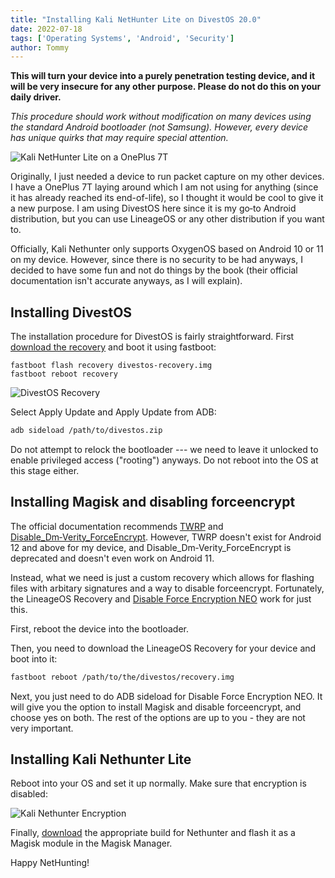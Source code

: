 ```yaml
---
title: "Installing Kali NetHunter Lite on DivestOS 20.0"
date: 2022-07-18
tags: ['Operating Systems', 'Android', 'Security']
author: Tommy
---
```


**This will turn your device into a purely penetration testing device, and it will be very insecure for any other purpose. Please do not do this on your daily driver.**

_This procedure should work without modification on many devices using the standard Android bootloader (not Samsung). However, every device has unique quirks that may require special attention._

![Kali NetHunter Lite on a OnePlus 7T](/images/kali-nethunter-op7t.jpg)

Originally, I just needed a device to run packet capture on my other devices. I have a OnePlus 7T laying around which I am not using for anything (since it has already reached its end-of-life), so I thought it would be cool to give it a new purpose. I am using DivestOS here since it is my go&#8209;to Android distribution, but you can use LineageOS or any other distribution if you want to.

Officially, Kali Nethunter only supports OxygenOS based on Android 10 or 11 on my device. However, since there is no security to be had anyways, I decided to have some fun and not do things by the book (their official documentation isn't accurate anyways, as I will explain).

## Installing DivestOS

The installation procedure for DivestOS is fairly straightforward. First [download the recovery](https://divestos.org/pages/devices) and boot it using fastboot:

```
fastboot flash recovery divestos-recovery.img
fastboot reboot recovery
```

![DivestOS Recovery](/images/divestos-recovery.jpg)

Select Apply Update and Apply Update from ADB:

```bash
adb sideload /path/to/divestos.zip
```

Do not attempt to relock the bootloader&nbsp;--- we need to leave it unlocked to enable privileged access ("rooting") anyways. Do not reboot into the OS at this stage either.

## Installing Magisk and disabling forceencrypt

The official documentation recommends [TWRP](https://twrp.me/) and [Disable_Dm&#8209;Verity_ForceEncrypt](https://forum.xda-developers.com/t/deprecated-universal-dm-verity-forceencrypt-disk-quota-disabler-11-2-2020.3817389/). However, TWRP doesn't exist for Android 12 and above for my device, and Disable_Dm&#8209;Verity_ForceEncrypt is deprecated and doesn't even work on Android 11.

Instead, what we need is just a custom recovery which allows for flashing files with arbitary signatures and a way to disable forceencrypt. Fortunately, the LineageOS Recovery and [Disable Force Encryption NEO](https://forum.xda-developers.com/t/a-b-a-only-script-read-only-erofs-android-10-universal-disable-force-encryption-for-ro-and-rw-neo-stable.4454017/) work for just this.

First, reboot the device into the bootloader.

Then, you need to download the LineageOS Recovery for your device and boot into it:

```bash
fastboot reboot /path/to/the/divestos/recovery.img
```

Next, you just need to do ADB sideload for Disable Force Encryption NEO. It will give you the option to install Magisk and disable forceencrypt, and choose yes on both. The rest of the options are up to you - they are not very important.

## Installing Kali Nethunter Lite

Reboot into your OS and set it up normally. Make sure that encryption is disabled:

![Kali Nethunter Encryption](/images/kali-nethunter-encryption.jpg)

Finally, [download](https://www.kali.org/get-kali/#kali-mobile) the appropriate build for Nethunter and flash it as a Magisk module in the Magisk Manager.

Happy NetHunting!